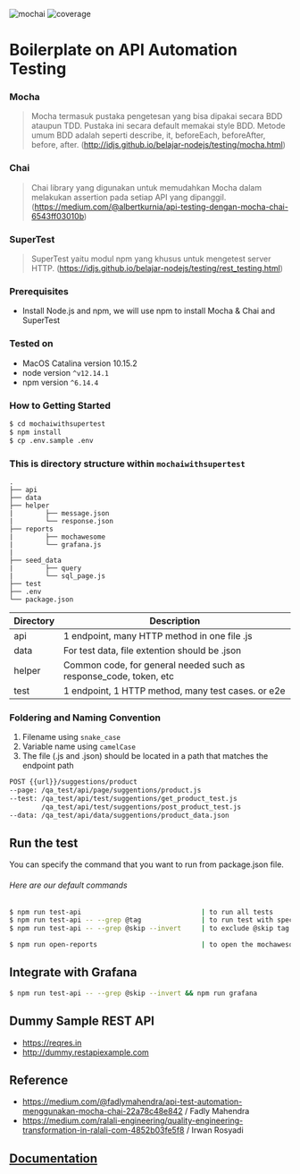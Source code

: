![mochai](https://img.shields.io/badge/Mocha-Chai-yellowgreen.svg) ![coverage](https://img.shields.io/badge/coverage-100%25-brightgreen.svg)

# Boilerplate on API Automation Testing

### Mocha
> Mocha termasuk pustaka pengetesan yang bisa dipakai secara BDD ataupun TDD. Pustaka ini secara default memakai style BDD. Metode umum BDD adalah seperti describe, it, beforeEach, beforeAfter, before, after. (http://idjs.github.io/belajar-nodejs/testing/mocha.html)

### Chai
> Chai library yang digunakan untuk memudahkan Mocha dalam melakukan assertion pada setiap API yang dipanggil. (https://medium.com/@albertkurnia/api-testing-dengan-mocha-chai-6543ff03010b)

### SuperTest
> SuperTest yaitu modul npm yang khusus untuk mengetest server HTTP. (https://idjs.github.io/belajar-nodejs/testing/rest_testing.html)

### Prerequisites

- Install Node.js and npm, we will use npm to install Mocha & Chai and SuperTest

### Tested on
- MacOS Catalina version 10.15.2
- node version `^v12.14.1`
- npm version `^6.14.4`

### How to Getting Started

```sh
$ cd mochaiwithsupertest
$ npm install
$ cp .env.sample .env
```

### This is directory structure within `mochaiwithsupertest`

    .
    ├── api             
    ├── data     
    ├── helper
    |        ├── message.json
    |        └── response.json      
    ├── reports 
    |        ├── mochawesome 
    |        └── grafana.js 
    |  
    ├── seed_data 
    |        ├── query 
    |        └── sql_page.js 
    ├── test
    ├── .env
    └── package.json

| Directory | Description                                                       |
| --------- | ----------------------------------------------------------------- |
| api       | 1 endpoint, many HTTP method in one file .js                      |
| data      | For test data, file extention should be .json                     |
| helper    | Common code, for general needed such as response_code, token, etc |
| test      | 1 endpoint, 1 HTTP method, many test cases. or e2e                |

### Foldering and Naming Convention

1. Filename using `snake_case`
2. Variable name using `camelCase`
3. The file (.js and .json) should be located in a path that matches the endpoint path

```sh
POST {{url}}/suggestions/product
--page: /qa_test/api/page/suggentions/product.js
--test: /qa_test/api/test/suggentions/get_product_test.js
        /qa_test/api/test/suggentions/post_product_test.js
--data: /qa_test/api/data/suggentions/product_data.json
```

## Run the test

You can specify the command that you want to run from package.json file.

###### Here are our default commands

```sh
$ npm run test-api                              | to run all tests
$ npm run test-api -- --grep @tag               | to run test with specific tag
$ npm run test-api -- --grep @skip --invert     | to exclude @skip tag

$ npm run open-reports                          | to open the mochawesome report
```

## Integrate with Grafana

```sh
$ npm run test-api -- --grep @skip --invert && npm run grafana
```

## Dummy Sample REST API
- https://reqres.in
- http://dummy.restapiexample.com

## Reference

- https://medium.com/@fadlymahendra/api-test-automation-menggunakan-mocha-chai-22a78c48e842 / Fadly Mahendra
- https://medium.com/ralali-engineering/quality-engineering-transformation-in-ralali-com-4852b03fe5f8 / Irwan Rosyadi

## [Documentation](docs)
